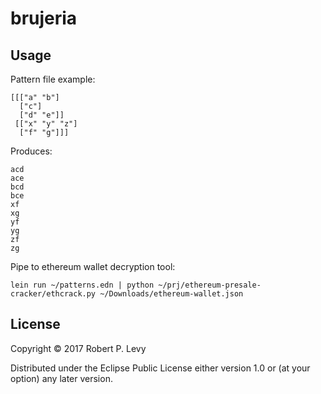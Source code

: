 # brujeria

## Usage

Pattern file example:

```
[[["a" "b"]
  ["c"]
  ["d" "e"]]
 [["x" "y" "z"]
  ["f" "g"]]]
```

Produces:

```
acd
ace
bcd
bce
xf
xg
yf
yg
zf
zg
```

Pipe to ethereum wallet decryption tool:

```
lein run ~/patterns.edn | python ~/prj/ethereum-presale-cracker/ethcrack.py ~/Downloads/ethereum-wallet.json
```

## License

Copyright © 2017 Robert P. Levy

Distributed under the Eclipse Public License either version 1.0 or (at
your option) any later version.
